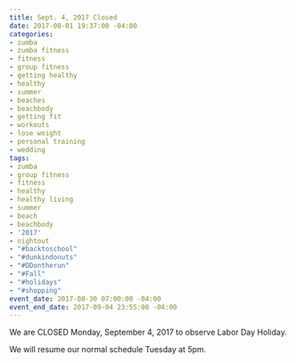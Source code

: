 ```yaml
---
title: Sept. 4, 2017 Closed
date: 2017-08-01 19:37:00 -04:00
categories:
- zumba
- zumba fitness
- fitness
- group fitness
- getting healthy
- healthy
- summer
- beaches
- beachbody
- getting fit
- workouts
- lose weight
- personal training
- wedding
tags:
- zumba
- group fitness
- fitness
- healthy
- healthy living
- summer
- beach
- beachbody
- '2017'
- nightout
- "#backtoschool"
- "#dunkindonuts"
- "#DDontherun"
- "#Fall"
- "#holidays"
- "#shopping"
event_date: 2017-08-30 07:00:00 -04:00
event_end_date: 2017-09-04 23:55:00 -04:00
---
```


We are CLOSED Monday, September 4, 2017 to observe Labor Day Holiday.


We will resume our normal schedule Tuesday at 5pm.